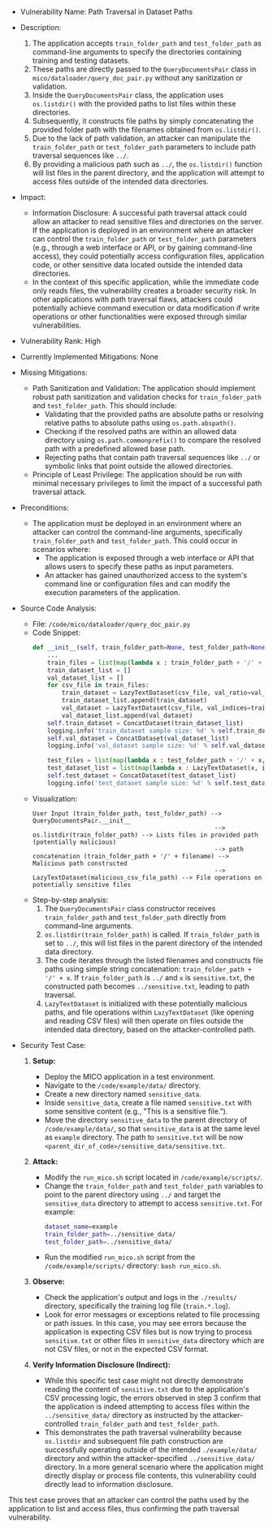 - Vulnerability Name: Path Traversal in Dataset Paths
- Description:
    1. The application accepts `train_folder_path` and `test_folder_path` as command-line arguments to specify the directories containing training and testing datasets.
    2. These paths are directly passed to the `QueryDocumentsPair` class in `mico/dataloader/query_doc_pair.py` without any sanitization or validation.
    3. Inside the `QueryDocumentsPair` class, the application uses `os.listdir()` with the provided paths to list files within these directories.
    4. Subsequently, it constructs file paths by simply concatenating the provided folder path with the filenames obtained from `os.listdir()`.
    5. Due to the lack of path validation, an attacker can manipulate the `train_folder_path` or `test_folder_path` parameters to include path traversal sequences like `../`.
    6. By providing a malicious path such as `../`, the `os.listdir()` function will list files in the parent directory, and the application will attempt to access files outside of the intended data directories.

- Impact:
    - Information Disclosure: A successful path traversal attack could allow an attacker to read sensitive files and directories on the server. If the application is deployed in an environment where an attacker can control the `train_folder_path` or `test_folder_path` parameters (e.g., through a web interface or API, or by gaining command-line access), they could potentially access configuration files, application code, or other sensitive data located outside the intended data directories.
    - In the context of this specific application, while the immediate code only reads files, the vulnerability creates a broader security risk. In other applications with path traversal flaws, attackers could potentially achieve command execution or data modification if write operations or other functionalities were exposed through similar vulnerabilities.

- Vulnerability Rank: High
- Currently Implemented Mitigations: None
- Missing Mitigations:
    - Path Sanitization and Validation: The application should implement robust path sanitization and validation checks for `train_folder_path` and `test_folder_path`. This should include:
        - Validating that the provided paths are absolute paths or resolving relative paths to absolute paths using `os.path.abspath()`.
        - Checking if the resolved paths are within an allowed data directory using `os.path.commonprefix()` to compare the resolved path with a predefined allowed base path.
        - Rejecting paths that contain path traversal sequences like `../` or symbolic links that point outside the allowed directories.
    - Principle of Least Privilege: The application should be run with minimal necessary privileges to limit the impact of a successful path traversal attack.

- Preconditions:
    - The application must be deployed in an environment where an attacker can control the command-line arguments, specifically `train_folder_path` and `test_folder_path`. This could occur in scenarios where:
        - The application is exposed through a web interface or API that allows users to specify these paths as input parameters.
        - An attacker has gained unauthorized access to the system's command line or configuration files and can modify the execution parameters of the application.

- Source Code Analysis:
    - File: `/code/mico/dataloader/query_doc_pair.py`
    - Code Snippet:
      ```python
      def __init__(self, train_folder_path=None, test_folder_path=None, is_csv_header=True, val_ratio=0.1, is_get_all_info=False):
          ...
          train_files = list(map(lambda x : train_folder_path + '/' + x, (filter(lambda x : x.endswith("csv"), sorted(os.listdir(train_folder_path))))))
          train_dataset_list = []
          val_dataset_list = []
          for csv_file in train_files:
              train_dataset = LazyTextDataset(csv_file, val_ratio=val_ratio, is_csv_header=self._is_csv_header, is_get_all_info=is_get_all_info)
              train_dataset_list.append(train_dataset)
              val_dataset = LazyTextDataset(csv_file, val_indices=train_dataset.val_indices, is_csv_header=self._is_csv_header, is_get_all_info=is_get_all_info)
              val_dataset_list.append(val_dataset)
          self.train_dataset = ConcatDataset(train_dataset_list)
          logging.info('train_dataset sample size: %d' % self.train_dataset.__len__())
          self.val_dataset = ConcatDataset(val_dataset_list)
          logging.info('val_dataset sample size: %d' % self.val_dataset.__len__())

          test_files = list(map(lambda x : test_folder_path + '/' + x, (filter(lambda x : x.endswith("csv"), sorted(os.listdir(test_folder_path))))))
          test_dataset_list = list(map(lambda x : LazyTextDataset(x, is_csv_header=self._is_csv_header, is_get_all_info=is_get_all_info), test_files))
          self.test_dataset = ConcatDataset(test_dataset_list)
          logging.info('test_dataset sample size: %d' % self.test_dataset.__len__())
      ```
    - Visualization:
      ```
      User Input (train_folder_path, test_folder_path) --> QueryDocumentsPair.__init__
                                                        --> os.listdir(train_folder_path) --> Lists files in provided path (potentially malicious)
                                                        --> path concatenation (train_folder_path + '/' + filename) --> Malicious path constructed
                                                        --> LazyTextDataset(malicious_csv_file_path) --> File operations on potentially sensitive files
      ```
    - Step-by-step analysis:
        1. The `QueryDocumentsPair` class constructor receives `train_folder_path` and `test_folder_path` directly from command-line arguments.
        2. `os.listdir(train_folder_path)` is called. If `train_folder_path` is set to `../`, this will list files in the parent directory of the intended data directory.
        3. The code iterates through the listed filenames and constructs file paths using simple string concatenation: `train_folder_path + '/' + x`. If `train_folder_path` is `../` and `x` is `sensitive.txt`, the constructed path becomes `../sensitive.txt`, leading to path traversal.
        4. `LazyTextDataset` is initialized with these potentially malicious paths, and file operations within `LazyTextDataset` (like opening and reading CSV files) will then operate on files outside the intended data directory, based on the attacker-controlled path.

- Security Test Case:
    1. **Setup:**
        - Deploy the MICO application in a test environment.
        - Navigate to the `/code/example/data/` directory.
        - Create a new directory named `sensitive_data`.
        - Inside `sensitive_data`, create a file named `sensitive.txt` with some sensitive content (e.g., "This is a sensitive file.").
        - Move the directory `sensitive_data` to the parent directory of `/code/example/data/`, so that `sensitive_data` is at the same level as `example` directory. The path to `sensitive.txt` will be now `<parent_dir_of_code>/sensitive_data/sensitive.txt`.

    2. **Attack:**
        - Modify the `run_mico.sh` script located in `/code/example/scripts/`.
        - Change the `train_folder_path` and `test_folder_path` variables to point to the parent directory using `../` and target the `sensitive_data` directory to attempt to access `sensitive.txt`. For example:
          ```bash
          dataset_name=example
          train_folder_path=../sensitive_data/
          test_folder_path=../sensitive_data/
          ```
        - Run the modified `run_mico.sh` script from the `/code/example/scripts/` directory: `bash run_mico.sh`.

    3. **Observe:**
        - Check the application's output and logs in the `./results/` directory, specifically the training log file (`train.*.log`).
        - Look for error messages or exceptions related to file processing or path issues. In this case, you may see errors because the application is expecting CSV files but is now trying to process `sensitive.txt` or other files in `sensitive_data` directory which are not CSV files, or not in the expected CSV format.

    4. **Verify Information Disclosure (Indirect):**
        - While this specific test case might not directly demonstrate reading the content of `sensitive.txt` due to the application's CSV processing logic, the errors observed in step 3 confirm that the application is indeed attempting to access files within the `../sensitive_data/` directory as instructed by the attacker-controlled `train_folder_path` and `test_folder_path`.
        - This demonstrates the path traversal vulnerability because `os.listdir` and subsequent file path construction are successfully operating outside of the intended `./example/data/` directory and within the attacker-specified `../sensitive_data/` directory. In a more general scenario where the application might directly display or process file contents, this vulnerability could directly lead to information disclosure.

This test case proves that an attacker can control the paths used by the application to list and access files, thus confirming the path traversal vulnerability.